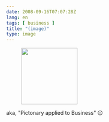 ```yaml
---
date: 2008-09-16T07:07:28Z
lang: en
tags: [ business ]
title: "(image)"
type: image
---
```


<figure>
<a
href="https://hugo.ferreira.cc/aka-pictonary-applied-to-business/attachment/1250/"
rel="attachment"><img
src="/wp-content/uploads/2008/09/buAmlI5IVdy7oe6jK0PelvTMo1_250-150x150.jpg"
srcset="/wp-content/uploads/2008/09/buAmlI5IVdy7oe6jK0PelvTMo1_250-150x150.jpg 150w, /wp-content/uploads/2008/09/buAmlI5IVdy7oe6jK0PelvTMo1_250.jpg 175w"
sizes="(max-width: 150px) 100vw, 150px" width="150" height="150" /></a></figure>

aka, "Pictonary applied to Business" 😉

